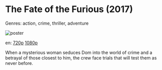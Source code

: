 # The Fate of the Furious (2017)

Genres: action, crime, thriller, adventure

![poster](http://image.tmdb.org/t/p/w500/euTJvayBRLRQI5RI5ayQhWfwQ4H.jpg)

en:
  [720p](magnet:?xt=urn:btih:BBE2CCBB81E647039787D75BAA7A42B50F25035E&tr=udp://glotorrents.pw:6969/announce&tr=udp://tracker.opentrackr.org:1337/announce&tr=udp://torrent.gresille.org:80/announce&tr=udp://tracker.openbittorrent.com:80&tr=udp://tracker.coppersurfer.tk:6969&tr=udp://tracker.leechers-paradise.org:6969&tr=udp://p4p.arenabg.ch:1337&tr=udp://tracker.internetwarriors.net:1337)
  [1080p](magnet:?xt=urn:btih:11334535AFDBF65619FB1A31E79EED2B9EAAE287&tr=udp://glotorrents.pw:6969/announce&tr=udp://tracker.opentrackr.org:1337/announce&tr=udp://torrent.gresille.org:80/announce&tr=udp://tracker.openbittorrent.com:80&tr=udp://tracker.coppersurfer.tk:6969&tr=udp://tracker.leechers-paradise.org:6969&tr=udp://p4p.arenabg.ch:1337&tr=udp://tracker.internetwarriors.net:1337)
  


When a mysterious woman seduces Dom into the world of crime and a betrayal of those closest to him, the crew face trials that will test them as never before.